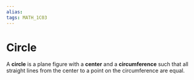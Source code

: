 ```yaml
---
alias:
tags: MATH_1C03
---
```

# Circle
A **circle** is a plane figure with a **center** and a **circumference** such that all straight lines from the center to a point on the circumference are equal.